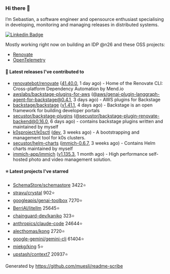### Hi there 👋

I’m Sebastian, a software engineer and opensource enthusiast specialising in developing, monitoring and managing releases in distributed systems.    

[![Linkedin Badge](https://img.shields.io/badge/-LinkedIn-blue?style=flat&logo=Linkedin&logoColor=white&link=https://www.linkedin.com/in/sebastian-poxhofer/)](https://www.linkedin.com/in/sebastian-poxhofer/)

Mostly working right now on building an IDP @n26 and these OSS projects:
- [Renovate](https://github.com/renovatebot/renovate)
- [OpenTelemetry](https://github.com/open-telemetry)



#### 🚀 Latest releases I've contributed to

- [renovatebot/renovate](https://github.com/renovatebot/renovate) ([41.40.0](https://github.com/renovatebot/renovate/releases/tag/41.40.0), 1 day ago) - Home of the Renovate CLI: Cross-platform Dependency Automation by Mend.io
- [awslabs/backstage-plugins-for-aws](https://github.com/awslabs/backstage-plugins-for-aws) ([@aws/genai-plugin-langgraph-agent-for-backstage@0.4.1](https://github.com/awslabs/backstage-plugins-for-aws/releases/tag/%40aws/genai-plugin-langgraph-agent-for-backstage%400.4.1), 3 days ago) - AWS plugins for Backstage
- [backstage/backstage](https://github.com/backstage/backstage) ([v1.41.1](https://github.com/backstage/backstage/releases/tag/v1.41.1), 4 days ago) - Backstage is an open framework for building developer portals
- [secustor/backstage-plugins](https://github.com/secustor/backstage-plugins) ([@secustor/backstage-plugin-renovate-backend@0.16.0](https://github.com/secustor/backstage-plugins/releases/tag/%40secustor/backstage-plugin-renovate-backend%400.16.0), 6 days ago) - contains backstage plugins written and maintained by myself
- [k0sproject/k0sctl](https://github.com/k0sproject/k0sctl) ([dev](https://github.com/k0sproject/k0sctl/releases/tag/dev), 3 weeks ago) - A bootstrapping and management tool for k0s clusters.
- [secustor/helm-charts](https://github.com/secustor/helm-charts) ([immich-0.6.7](https://github.com/secustor/helm-charts/releases/tag/immich-0.6.7), 3 weeks ago) - Contains Helm charts maintained by myself
- [immich-app/immich](https://github.com/immich-app/immich) ([v1.135.3](https://github.com/immich-app/immich/releases/tag/v1.135.3), 1 month ago) - High performance self-hosted photo and video management solution.

#### ⭐ Latest projects I've starred

- [SchemaStore/schemastore](https://github.com/SchemaStore/schemastore) 3422⭐
- [stravu/crystal](https://github.com/stravu/crystal) 902⭐
- [googleapis/genai-toolbox](https://github.com/googleapis/genai-toolbox) 7270⭐
- [BerriAI/litellm](https://github.com/BerriAI/litellm) 25645⭐
- [chainguard-dev/kaniko](https://github.com/chainguard-dev/kaniko) 323⭐
- [anthropics/claude-code](https://github.com/anthropics/claude-code) 24644⭐
- [alecthomas/kong](https://github.com/alecthomas/kong) 2720⭐
- [google-gemini/gemini-cli](https://github.com/google-gemini/gemini-cli) 61404⭐
- [miekg/king](https://github.com/miekg/king) 5⭐
- [upstash/context7](https://github.com/upstash/context7) 20937⭐



Generated by https://github.com/muesli/readme-scribe
